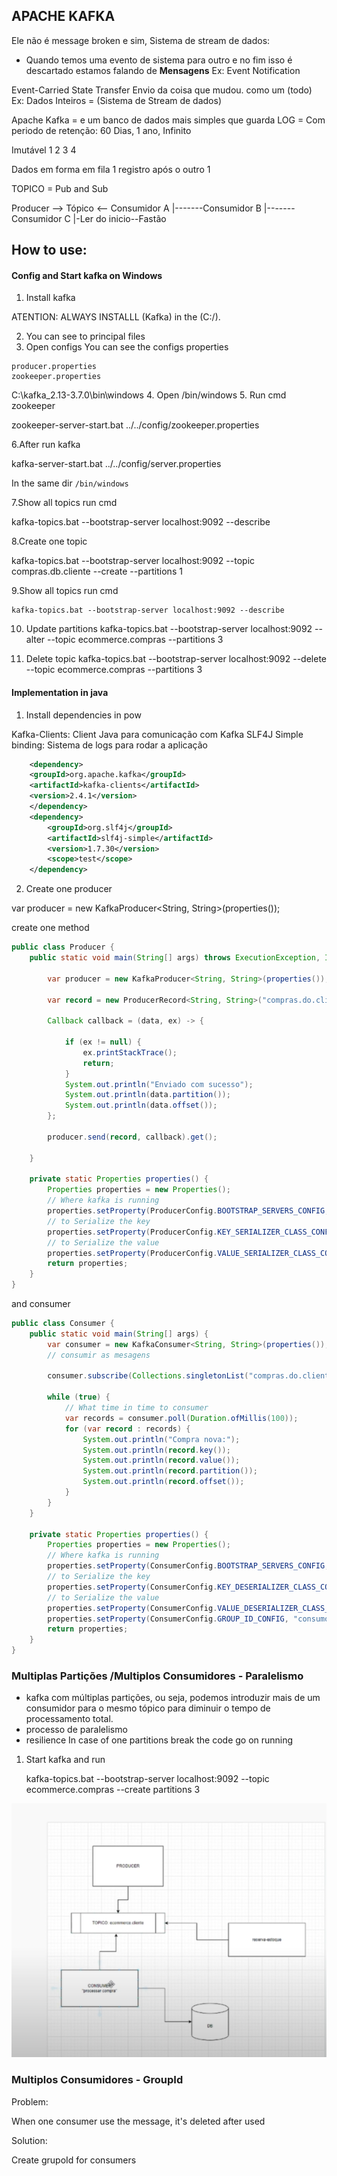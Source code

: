## APACHE KAFKA
Ele não é message broken e sim,
Sistema de stream de dados:


- Quando temos uma evento de sistema para
outro e no fim isso é descartado
estamos falando de **Mensagens**
Ex: Event Notification

Event-Carried State Transfer
Envio da coisa que mudou. como um (todo)
Ex: Dados Inteiros = (Sistema de Stream de dados)

Apache Kafka = e um banco de dados mais 
simples que guarda LOG = Com periodo de retenção: 60 Dias, 1 ano, Infinito

Imutável
1 2 3 4

Dados em forma em fila
1 registro após o outro 1

TOPICO = Pub and Sub

Producer --> Tópico <-- Consumidor A
                |-------Consumidor B
                |-------Consumidor C
                |-Ler do inicio--Fastão


## How to use:

#### Config and Start kafka on Windows
1. Install kafka

ATENTION: ALWAYS INSTALLL (Kafka) in the (C:/).

2. You can see to principal files
3. Open configs
You can see the configs properties

```
producer.properties
zookeeper.properties
```
C:\kafka_2.13-3.7.0\bin\windows
4. Open /bin/windows
5. Run cmd zookeeper 

zookeeper-server-start.bat ../../config/zookeeper.properties

6.After run kafka

kafka-server-start.bat ../../config/server.properties

In the same dir `/bin/windows`

7.Show all topics run cmd

kafka-topics.bat --bootstrap-server localhost:9092 --describe

8.Create one topic

kafka-topics.bat --bootstrap-server localhost:9092 --topic compras.db.cliente --create --partitions 1

9.Show all topics run cmd

	kafka-topics.bat --bootstrap-server localhost:9092 --describe

10. Update partitions
	kafka-topics.bat --bootstrap-server localhost:9092 --alter --topic ecommerce.compras --partitions 3

11. Delete topic
kafka-topics.bat --bootstrap-server localhost:9092 --delete --topic ecommerce.compras --partitions 3

#### Implementation in java

1. Install dependencies in pow

Kafka-Clients: Client Java para comunicação com Kafka
SLF4J Simple binding: Sistema de logs para rodar a aplicação


````xml
    <dependency>
    <groupId>org.apache.kafka</groupId>
    <artifactId>kafka-clients</artifactId>
    <version>2.4.1</version>
    </dependency>
    <dependency>
        <groupId>org.slf4j</groupId>
        <artifactId>slf4j-simple</artifactId>
        <version>1.7.30</version>
        <scope>test</scope>
    </dependency>
````

2. Create one producer

var producer = new KafkaProducer<String, String>(properties());


create one method 
```java
public class Producer {
	public static void main(String[] args) throws ExecutionException, InterruptedException {

		var producer = new KafkaProducer<String, String>(properties());

		var record = new ProducerRecord<String, String>("compras.do.cliente", "cliente-1", "compras:50reais");

		Callback callback = (data, ex) -> {

			if (ex != null) {
				ex.printStackTrace();
				return;
			}
			System.out.println("Enviado com sucesso");
			System.out.println(data.partition());
			System.out.println(data.offset());
		};

		producer.send(record, callback).get();

	}

	private static Properties properties() {
		Properties properties = new Properties();
		// Where kafka is running
		properties.setProperty(ProducerConfig.BOOTSTRAP_SERVERS_CONFIG, "127.0.0.1:9092");
		// to Serialize the key
		properties.setProperty(ProducerConfig.KEY_SERIALIZER_CLASS_CONFIG, StringSerializer.class.getName());
		// to Serialize the value
		properties.setProperty(ProducerConfig.VALUE_SERIALIZER_CLASS_CONFIG, StringSerializer.class.getName());
		return properties;
	}
}
```
and consumer

```java
public class Consumer {
	public static void main(String[] args) {
		var consumer = new KafkaConsumer<String, String>(properties());
		// consumir as mesagens

		consumer.subscribe(Collections.singletonList("compras.do.cliente"));

		while (true) {
			// What time in time to consumer
			var records = consumer.poll(Duration.ofMillis(100));
			for (var record : records) {
				System.out.println("Compra nova:");
				System.out.println(record.key());
				System.out.println(record.value());
				System.out.println(record.partition());
				System.out.println(record.offset());
			}
		}
	}

	private static Properties properties() {
		Properties properties = new Properties();
		// Where kafka is running
		properties.setProperty(ConsumerConfig.BOOTSTRAP_SERVERS_CONFIG, "127.0.0.1:9092");
		// to Serialize the key
		properties.setProperty(ConsumerConfig.KEY_DESERIALIZER_CLASS_CONFIG, StringDeserializer.class.getName());
		// to Serialize the value
		properties.setProperty(ConsumerConfig.VALUE_DESERIALIZER_CLASS_CONFIG, StringDeserializer.class.getName());
		properties.setProperty(ConsumerConfig.GROUP_ID_CONFIG, "consumo-cliente");
		return properties;
	}
}
```

### Multiplas Partições /Multiplos Consumidores - Paralelismo

* kafka com múltiplas partições, ou seja, podemos introduzir mais de um consumidor para o mesmo tópico para diminuir o tempo de processamento total.
* processo de paralelismo
* resilience In case of one partitions break the code go on running

1. Start kafka and run

    kafka-topics.bat --bootstrap-server localhost:9092 --topic
    ecommerce.compras --create partitions 3

![alt text](image.png)


### Multiplos Consumidores - GroupId
Problem:

When one consumer use the message, it's deleted after used

Solution: 

Create grupoId for consumers


